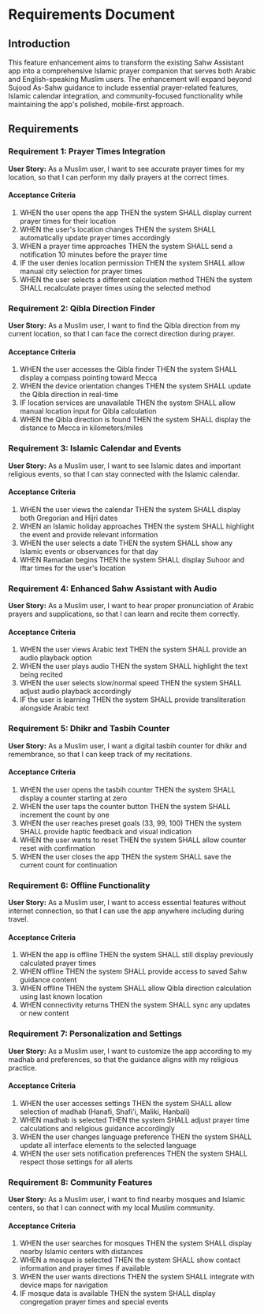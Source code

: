 # Requirements Document

## Introduction

This feature enhancement aims to transform the existing Sahw Assistant app into a comprehensive Islamic prayer companion that serves both Arabic and English-speaking Muslim users. The enhancement will expand beyond Sujood As-Sahw guidance to include essential prayer-related features, Islamic calendar integration, and community-focused functionality while maintaining the app's polished, mobile-first approach.

## Requirements

### Requirement 1: Prayer Times Integration

**User Story:** As a Muslim user, I want to see accurate prayer times for my location, so that I can perform my daily prayers at the correct times.

#### Acceptance Criteria

1. WHEN the user opens the app THEN the system SHALL display current prayer times for their location
2. WHEN the user's location changes THEN the system SHALL automatically update prayer times accordingly
3. WHEN a prayer time approaches THEN the system SHALL send a notification 10 minutes before the prayer time
4. IF the user denies location permission THEN the system SHALL allow manual city selection for prayer times
5. WHEN the user selects a different calculation method THEN the system SHALL recalculate prayer times using the selected method

### Requirement 2: Qibla Direction Finder

**User Story:** As a Muslim user, I want to find the Qibla direction from my current location, so that I can face the correct direction during prayer.

#### Acceptance Criteria

1. WHEN the user accesses the Qibla finder THEN the system SHALL display a compass pointing toward Mecca
2. WHEN the device orientation changes THEN the system SHALL update the Qibla direction in real-time
3. IF location services are unavailable THEN the system SHALL allow manual location input for Qibla calculation
4. WHEN the Qibla direction is found THEN the system SHALL display the distance to Mecca in kilometers/miles

### Requirement 3: Islamic Calendar and Events

**User Story:** As a Muslim user, I want to see Islamic dates and important religious events, so that I can stay connected with the Islamic calendar.

#### Acceptance Criteria

1. WHEN the user views the calendar THEN the system SHALL display both Gregorian and Hijri dates
2. WHEN an Islamic holiday approaches THEN the system SHALL highlight the event and provide relevant information
3. WHEN the user selects a date THEN the system SHALL show any Islamic events or observances for that day
4. WHEN Ramadan begins THEN the system SHALL display Suhoor and Iftar times for the user's location

### Requirement 4: Enhanced Sahw Assistant with Audio

**User Story:** As a Muslim user, I want to hear proper pronunciation of Arabic prayers and supplications, so that I can learn and recite them correctly.

#### Acceptance Criteria

1. WHEN the user views Arabic text THEN the system SHALL provide an audio playback option
2. WHEN the user plays audio THEN the system SHALL highlight the text being recited
3. WHEN the user selects slow/normal speed THEN the system SHALL adjust audio playback accordingly
4. IF the user is learning THEN the system SHALL provide transliteration alongside Arabic text

### Requirement 5: Dhikr and Tasbih Counter

**User Story:** As a Muslim user, I want a digital tasbih counter for dhikr and remembrance, so that I can keep track of my recitations.

#### Acceptance Criteria

1. WHEN the user opens the tasbih counter THEN the system SHALL display a counter starting at zero
2. WHEN the user taps the counter button THEN the system SHALL increment the count by one
3. WHEN the user reaches preset goals (33, 99, 100) THEN the system SHALL provide haptic feedback and visual indication
4. WHEN the user wants to reset THEN the system SHALL allow counter reset with confirmation
5. WHEN the user closes the app THEN the system SHALL save the current count for continuation

### Requirement 6: Offline Functionality

**User Story:** As a Muslim user, I want to access essential features without internet connection, so that I can use the app anywhere including during travel.

#### Acceptance Criteria

1. WHEN the app is offline THEN the system SHALL still display previously calculated prayer times
2. WHEN offline THEN the system SHALL provide access to saved Sahw guidance content
3. WHEN offline THEN the system SHALL allow Qibla direction calculation using last known location
4. WHEN connectivity returns THEN the system SHALL sync any updates or new content

### Requirement 7: Personalization and Settings

**User Story:** As a Muslim user, I want to customize the app according to my madhab and preferences, so that the guidance aligns with my religious practice.

#### Acceptance Criteria

1. WHEN the user accesses settings THEN the system SHALL allow selection of madhab (Hanafi, Shafi'i, Maliki, Hanbali)
2. WHEN madhab is selected THEN the system SHALL adjust prayer time calculations and religious guidance accordingly
3. WHEN the user changes language preference THEN the system SHALL update all interface elements to the selected language
4. WHEN the user sets notification preferences THEN the system SHALL respect those settings for all alerts

### Requirement 8: Community Features

**User Story:** As a Muslim user, I want to find nearby mosques and Islamic centers, so that I can connect with my local Muslim community.

#### Acceptance Criteria

1. WHEN the user searches for mosques THEN the system SHALL display nearby Islamic centers with distances
2. WHEN a mosque is selected THEN the system SHALL show contact information and prayer times if available
3. WHEN the user wants directions THEN the system SHALL integrate with device maps for navigation
4. IF mosque data is available THEN the system SHALL display congregation prayer times and special events